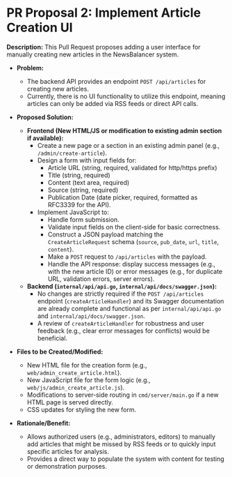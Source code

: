 # PR Proposal 2: Implement Article Creation UI

**Description:** This Pull Request proposes adding a user interface for manually creating new articles in the NewsBalancer system.

*   **Problem:**
    *   The backend API provides an endpoint `POST /api/articles` for creating new articles.
    *   Currently, there is no UI functionality to utilize this endpoint, meaning articles can only be added via RSS feeds or direct API calls.

*   **Proposed Solution:**
    *   **Frontend (New HTML/JS or modification to existing admin section if available):**
        *   Create a new page or a section in an existing admin panel (e.g., `/admin/create-article`).
        *   Design a form with input fields for:
            *   Article URL (string, required, validated for http/https prefix)
            *   Title (string, required)
            *   Content (text area, required)
            *   Source (string, required)
            *   Publication Date (date picker, required, formatted as RFC3339 for the API).
        *   Implement JavaScript to:
            *   Handle form submission.
            *   Validate input fields on the client-side for basic correctness.
            *   Construct a JSON payload matching the `CreateArticleRequest` schema (`source`, `pub_date`, `url`, `title`, `content`).
            *   Make a `POST` request to `/api/articles` with the payload.
            *   Handle the API response: display success messages (e.g., with the new article ID) or error messages (e.g., for duplicate URL, validation errors, server errors).
    *   **Backend (`internal/api/api.go`, `internal/api/docs/swagger.json`):**
        *   No changes are strictly required if the `POST /api/articles` endpoint (`createArticleHandler`) and its Swagger documentation are already complete and functional as per `internal/api/api.go` and `internal/api/docs/swagger.json`.
        *   A review of `createArticleHandler` for robustness and user feedback (e.g., clear error messages for conflicts) would be beneficial.

*   **Files to be Created/Modified:**
    *   New HTML file for the creation form (e.g., `web/admin_create_article.html`).
    *   New JavaScript file for the form logic (e.g., `web/js/admin_create_article.js`).
    *   Modifications to server-side routing in `cmd/server/main.go` if a new HTML page is served directly.
    *   CSS updates for styling the new form.

*   **Rationale/Benefit:**
    *   Allows authorized users (e.g., administrators, editors) to manually add articles that might be missed by RSS feeds or to quickly input specific articles for analysis.
    *   Provides a direct way to populate the system with content for testing or demonstration purposes.
